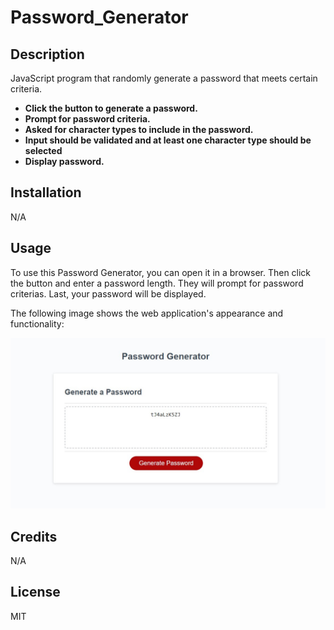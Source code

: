 # Password_Generator

## Description

JavaScript program that randomly generate a password that meets certain criteria.


* **Click the button to generate a password.**
* **Prompt for password criteria.**
* **Asked for character types to include in the password.**
* **Input should be validated and at least one character type should be selected**
* **Display password.**

## Installation

N/A

## Usage

To use this Password Generator, you can open it in a browser.
Then click the button and enter a password length.
They will prompt for password criterias.
Last, your password will be displayed.

The following image shows the web application's appearance and functionality:

![The Password Generator includes a header, a title, a text area and a button to generate the password.](./images/password%20generator.jpg)

## Credits
N/A

## License

MIT